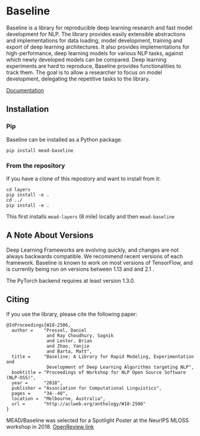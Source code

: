 # Baseline

Baseline is a library for reproducible deep learning research and fast model
development for NLP. The library provides easily extensible abstractions and
implementations for data loading, model development, training and export of deep
learning architectures. It also provides implementations for high-performance,
deep learning models for various NLP tasks, against which newly developed models
can be compared. Deep learning experiments are hard to reproduce, Baseline
provides functionalities to track them. The goal is to allow a researcher to
focus on model development, delegating the repetitive tasks to the library.

[Documentation](https://github.com/dpressel/mead-baseline/blob/master/docs/main.md)

## Installation

### Pip
Baseline can be installed as a Python package.

`pip install mead-baseline`


### From the repository

If you have a clone of this repostory and want to install from it:

```
cd layers
pip install -e .
cd ../
pip install -e .
```

This first installs `mead-layers` (8 mile) locally and then `mead-baseline`

## A Note About Versions

Deep Learning Frameworks are evolving quickly, and changes are not always
backwards compatible. We recommend recent versions of each framework. Baseline
is known to work on most versions of TensorFlow, and is currently being run on
versions between 1.13 and and 2.1 .

The PyTorch backend requires at least version 1.3.0.

## Citing

If you use the library, please cite the following paper:

```
@InProceedings{W18-2506,
  author =    "Pressel, Daniel
               and Ray Choudhury, Sagnik
               and Lester, Brian
               and Zhao, Yanjie
               and Barta, Matt",
  title =     "Baseline: A Library for Rapid Modeling, Experimentation and
               Development of Deep Learning Algorithms targeting NLP",
  booktitle = "Proceedings of Workshop for NLP Open Source Software (NLP-OSS)",
  year =      "2018",
  publisher = "Association for Computational Linguistics",
  pages =     "34--40",
  location =  "Melbourne, Australia",
  url =       "http://aclweb.org/anthology/W18-2506"
}
```

MEAD/Baseline was selected for a Spotlight Poster at the NeurIPS MLOSS workshop in 2018.  [OpenReview link](https://openreview.net/forum?id=r1xEb7J15Q)
